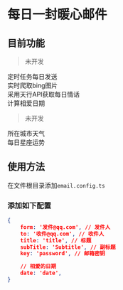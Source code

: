 # 每日一封暖心邮件

## 目前功能

> 未开发  

  定时任务每日发送  
  实时爬取bing图片  
  采用天行API获取每日情话  
  计算相爱日期

> 未开发  

  所在城市天气  
  每日星座运势

## 使用方法
  在文件根目录添加`email.config.ts`
  ### 添加如下配置
  ```json
  {
      form: '发件@qq.com', // 发件人
      to: '收件@qq.com', // 收件人
      title: 'title', // 标题
      subTitle: 'Subtitle', // 副标题
      key: 'password', // 邮箱密钥

      // 相爱的日期
      date: 'date',
  }
  ```
  